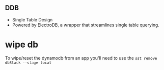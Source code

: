 ## DDB

- Single Table Design
- Powered by ElectroDB, a wrapper that streamlines single table querying.


# wipe db
To wipe/reset the dynamodb from an app you'll need to use the `sst remove dbStack --stage local` 